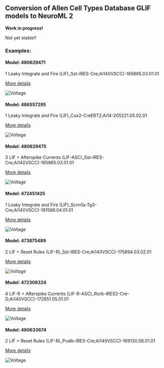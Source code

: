 
## Conversion of Allen Cell Types Database GLIF models to NeuroML 2

**Work in progress!**

Not yet stable!!

### Examples:

        
#### Model: 480629471

1 Leaky Integrate and Fire (LIF)_Sst-IRES-Cre;Ai14(IVSCC)-165865.03.01.01

[More details](480629471/README.md)

![Voltage](50/Comparison_480629471pA.png)

            
#### Model: 486557295

1 Leaky Integrate and Fire (LIF)_Cux2-CreERT2;Ai14-205221.05.02.01

[More details](486557295/README.md)

![Voltage](160/Comparison_486557295pA.png)

            
#### Model: 480629475

3 LIF + Afterspike Currents (LIF-ASC)_Sst-IRES-Cre;Ai14(IVSCC)-165865.03.01.01

[More details](480629475/README.md)

![Voltage](50/Comparison_480629475pA.png)

            
#### Model: 472451425

1 Leaky Integrate and Fire (LIF)_Scnn1a-Tg3-Cre;Ai14(IVSCC)-181566.04.01.01

[More details](472451425/README.md)

![Voltage](180/Comparison_472451425pA.png)

            
#### Model: 473875489

2 LIF + Reset Rules (LIF-R)_Sst-IRES-Cre;Ai14(IVSCC)-175894.03.02.01

[More details](473875489/README.md)

![Voltage](120/Comparison_473875489pA.png)

            
#### Model: 472308324

4 LIF-R + Afterspike Currents (LIF-R-ASC)_Rorb-IRES2-Cre-D;Ai14(IVSCC)-172651.05.01.01

[More details](472308324/README.md)

![Voltage](150/Comparison_472308324pA.png)

            
#### Model: 480633674

2 LIF + Reset Rules (LIF-R)_Pvalb-IRES-Cre;Ai14(IVSCC)-169130.06.01.01

[More details](480633674/README.md)

![Voltage](120/Comparison_480633674pA.png)

            